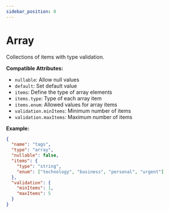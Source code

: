 ```yaml
---
sidebar_position: 8
---
```


# Array
Collections of items with type validation.

**Compatible Attributes:**
- `nullable`: Allow null values
- `default`: Set default value
- `items`: Define the type of array elements
- `items.type`: Type of each array item
- `items.enum`: Allowed values for array items
- `validation.minItems`: Minimum number of items
- `validation.maxItems`: Maximum number of items

**Example:**
```json
{
  "name": "tags",
  "type": "array",
  "nullable": false,
  "items": {
    "type": "string",
    "enum": ["technology", "business", "personal", "urgent"]
  },
  "validation": {
    "minItems": 1,
    "maxItems": 5
  }
}
```
